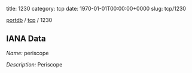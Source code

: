 title: 1230
category: tcp
date: 1970-01-01T00:00:00+0000
slug: tcp/1230

[portdb](/) / [tcp](/category/tcp.html) / 1230


## IANA Data

_Name:_ periscope

_Description:_ Periscope


